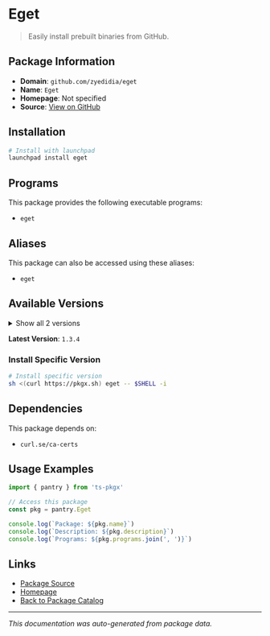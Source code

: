 # Eget

> Easily install prebuilt binaries from GitHub.

## Package Information

- **Domain**: `github.com/zyedidia/eget`
- **Name**: `Eget`
- **Homepage**: Not specified
- **Source**: [View on GitHub](https://github.com/pkgxdev/pantry/tree/main/projects/github.com/zyedidia/eget/package.yml)

## Installation

```bash
# Install with launchpad
launchpad install eget
```

## Programs

This package provides the following executable programs:

- `eget`

## Aliases

This package can also be accessed using these aliases:

- `eget`

## Available Versions

<details>
<summary>Show all 2 versions</summary>

- `1.3.4`, `1.3.3`

</details>

**Latest Version**: `1.3.4`

### Install Specific Version

```bash
# Install specific version
sh <(curl https://pkgx.sh) eget -- $SHELL -i
```

## Dependencies

This package depends on:

- `curl.se/ca-certs`

## Usage Examples

```typescript
import { pantry } from 'ts-pkgx'

// Access this package
const pkg = pantry.Eget

console.log(`Package: ${pkg.name}`)
console.log(`Description: ${pkg.description}`)
console.log(`Programs: ${pkg.programs.join(', ')}`)
```

## Links

- [Package Source](https://github.com/pkgxdev/pantry/tree/main/projects/github.com/zyedidia/eget/package.yml)
- [Homepage](#)
- [Back to Package Catalog](../../package-catalog.md)

---

*This documentation was auto-generated from package data.*
